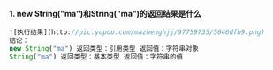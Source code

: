 #### 1. new String("ma")和String("ma")的返回结果是什么
```javascript
![执行结果](http://pic.yupoo.com/mazhenghjj/97759735/5646dfb9.png)
结论：
new String("ma") 返回类型：引用类型 返回值：字符串对象
String("ma") 返回类型：基本类型 返回值：字符串的值
```